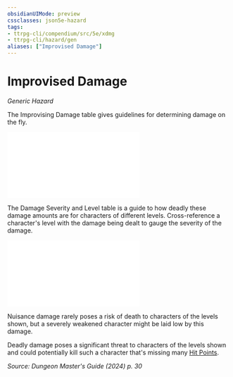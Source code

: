 ```yaml
---
obsidianUIMode: preview
cssclasses: json5e-hazard
tags:
- ttrpg-cli/compendium/src/5e/xdmg
- ttrpg-cli/hazard/gen
aliases: ["Improvised Damage"]
---
```

# Improvised Damage
*Generic Hazard*  

The Improvising Damage table gives guidelines for determining damage on the fly.

![Improvising Damage](3-Compendium/tables/improvising-damage-xdmg.md)

The Damage Severity and Level table is a guide to how deadly these damage amounts are for characters of different levels. Cross-reference a character's level with the damage being dealt to gauge the severity of the damage.

![Improvising Damage; Damage Severity and Level](3-Compendium/tables/improvising-damage-damage-severity-and-level-xdmg.md)

Nuisance damage rarely poses a risk of death to characters of the levels shown, but a severely weakened character might be laid low by this damage.

Deadly damage poses a significant threat to characters of the levels shown and could potentially kill such a character that's missing many [Hit Points](3-Compendium/rules/variant-rules/hit-points-xphb.md).

*Source: Dungeon Master's Guide (2024) p. 30*